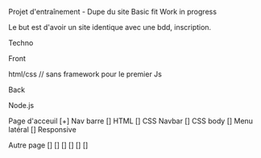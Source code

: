Projet d'entraînement - Dupe du site Basic fit
Work in progress 

Le but est d'avoir un site identique avec une bdd, inscription. 

Techno

Front 

html/css // sans framework pour le premier
Js 

Back

 Node.js



Page d'acceuil
[+] Nav barre
[] HTML
[] CSS Navbar
[] CSS body
[] Menu latéral 
[] Responsive

Autre page
[]
[]
[]
[]
[]
[]
